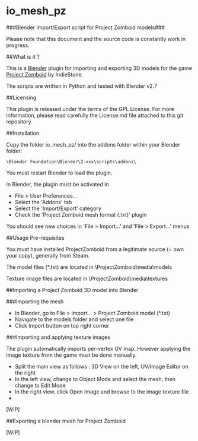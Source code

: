 io_mesh_pz
=
###Blender Import/Export script for Project Zomboid models###

Please note that this document and the source code is constantly work in progress.

##What is it ?

This is a [Blender](http://www.blender.org) plugin for importing and exporting 3D models for the game [Project Zomboid](http://projectzomboid.com/) by IndieStone.

The scripts are written in Python and tested with Blender v2.7

##Licensing

This plugin is released under the terms of the GPL License. For more information, please read carefully the License.md file attached to this git repository.

##Installation

Copy the folder io_mesh_pz/ into the addons folder within your Blender folder:

    \Blender Foundation\Blender\2.xxx\scripts\addons\

You must restart Blender to load the plugin.

In Blender, the plugin must be activated in 

 - File > User Preferences... 
 - Select the 'Addons' tab
 - Select the 'Import/Export' category
 - Check the 'Project Zomboid mesh format (.txt)' plugin

You should see new choices in 'File > Import...' and 'File > Export...' menus

##Usage Pre-requisites

You must have installed ProjectZomboid from a legitimate source (= own your copy), generally from Steam.

The model files (*.txt) are located in 
\ProjectZomboid\media\models

Texture image files are located in 
\ProjectZomboid\media\textures

##Importing a Project Zomboid 3D model into Blender
		 
###Importing the mesh
    
 - In Blender, go to File > Import... > Project Zomboid model (*.txt)
 - Navigate to the models folder and select one file
 - Click Import button on top right corner
 
###Importing and applying texture images

The plugin automatically imports per-vertex UV map. However applying the image texture from the game must be done manually.

 - Split the main view as follows : 3D View on the left, UV/Image Editor on the right
 - In the left view, change to Object Mode and select the mesh, then change to Edit Mode
 - In the right view, click Open Image and browse to the image texture file
 - 

[WIP]
		
##Exporting a blender mesh for Project Zomboid
    
[WIP]
    
    



